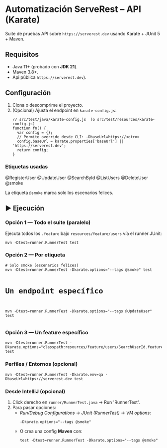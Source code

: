 <h1>Automatización ServeRest – API (Karate)</h1>
<p class="note">Suite de pruebas API sobre <code>https://serverest.dev</code> usando Karate + JUnit 5 + Maven.</p>

<h2>Requisitos</h2>
<ul>
  <li>Java 11+ (probado con <strong>JDK 21</strong>).</li>
  <li>Maven 3.8+.</li>
  <li>Api pública <code>https://serverest.dev</code>).</li>
</ul>

<h2>Configuración</h2>
<ol>
  <li>Clona o descomprime el proyecto.</li>
  <li>(Opcional) Ajusta el endpoint en <code>karate-config.js</code>:
    <pre><code>// src/test/java/karate-config.js  (o src/test/resources/karate-config.js)
function fn() {
  var config = {};
  // Permite override desde CLI: -DbaseUrl=https://&lt;otro&gt;
  config.baseUrl = karate.properties['baseUrl'] || 'https://serverest.dev';
  return config;
}
</code></pre>
  </li>
</ol>

<h3>Etiquetas usadas</h3>
<div class="chips">
  <span class="chip">@RegisterUser</span>
  <span class="chip">@UpdateUser</span>
  <span class="chip">@SearchById</span>
  <span class="chip">@ListUsers</span>
  <span class="chip">@DeleteUser</span>
  <span class="chip">@smoke</span>
</div>
<p class="note">La etiqueta <code>@smoke</code> marca solo los escenarios felices.</p>

<h2>▶️ Ejecución</h2>

<h3>Opción 1 — Todo el suite (paralelo)</h3>
<p>Ejecuta todos los <code>.feature</code> bajo <code>resources/feature/users</code> vía el runner JUnit:</p>
<pre><code>mvn -Dtest=runner.RunnerTest test
</code></pre>

<h3>Opción 2 — Por etiqueta</h3>
<pre><code># Solo smoke (escenarios felices)
mvn -Dtest=runner.RunnerTest -Dkarate.options="--tags @smoke" test

# Un endpoint específico
mvn -Dtest=runner.RunnerTest -Dkarate.options="--tags @UpdateUser" test
</code></pre>

<h3>Opción 3 — Un feature específico</h3>
<pre><code>mvn -Dtest=runner.RunnerTest -Dkarate.options="classpath:resources/feature/users/SearchUserId.feature" test
</code></pre>

<h3>Perfiles / Entornos (opcional)</h3>
<pre><code>mvn -Dtest=runner.RunnerTest -Dkarate.env=qa -DbaseUrl=https://serverest.dev test
</code></pre>

<h3>Desde IntelliJ (opcional)</h3>
<ol>
  <li>Click derecho en <code>runner/RunnerTest.java</code> → <span class="kbd">Run 'RunnerTest'</span>.</li>
  <li>Para pasar opciones:
    <ul>
      <li><em>Run/Debug Configurations → JUnit (RunnerTest) → VM options</em>:
        <pre><code>-Dkarate.options="--tags @smoke"
</code></pre>
      </li>
      <li>O crea una config <strong>Maven</strong> con:
        <pre><code>test -Dtest=runner.RunnerTest -Dkarate.options="--tags @smoke"
</code></pre>
      </li>
    </ul>
  </li>
</ol>

